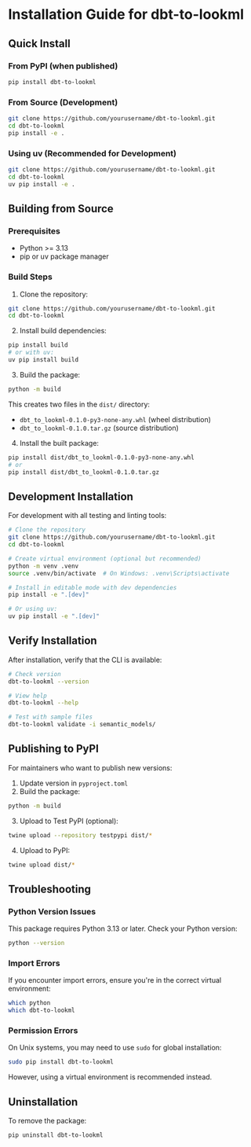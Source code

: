 # Installation Guide for dbt-to-lookml

## Quick Install

### From PyPI (when published)
```bash
pip install dbt-to-lookml
```

### From Source (Development)
```bash
git clone https://github.com/yourusername/dbt-to-lookml.git
cd dbt-to-lookml
pip install -e .
```

### Using uv (Recommended for Development)
```bash
git clone https://github.com/yourusername/dbt-to-lookml.git
cd dbt-to-lookml
uv pip install -e .
```

## Building from Source

### Prerequisites
- Python >= 3.13
- pip or uv package manager

### Build Steps

1. Clone the repository:
```bash
git clone https://github.com/yourusername/dbt-to-lookml.git
cd dbt-to-lookml
```

2. Install build dependencies:
```bash
pip install build
# or with uv:
uv pip install build
```

3. Build the package:
```bash
python -m build
```

This creates two files in the `dist/` directory:
- `dbt_to_lookml-0.1.0-py3-none-any.whl` (wheel distribution)
- `dbt_to_lookml-0.1.0.tar.gz` (source distribution)

4. Install the built package:
```bash
pip install dist/dbt_to_lookml-0.1.0-py3-none-any.whl
# or
pip install dist/dbt_to_lookml-0.1.0.tar.gz
```

## Development Installation

For development with all testing and linting tools:

```bash
# Clone the repository
git clone https://github.com/yourusername/dbt-to-lookml.git
cd dbt-to-lookml

# Create virtual environment (optional but recommended)
python -m venv .venv
source .venv/bin/activate  # On Windows: .venv\Scripts\activate

# Install in editable mode with dev dependencies
pip install -e ".[dev]"

# Or using uv:
uv pip install -e ".[dev]"
```

## Verify Installation

After installation, verify that the CLI is available:

```bash
# Check version
dbt-to-lookml --version

# View help
dbt-to-lookml --help

# Test with sample files
dbt-to-lookml validate -i semantic_models/
```

## Publishing to PyPI

For maintainers who want to publish new versions:

1. Update version in `pyproject.toml`
2. Build the package:
```bash
python -m build
```

3. Upload to Test PyPI (optional):
```bash
twine upload --repository testpypi dist/*
```

4. Upload to PyPI:
```bash
twine upload dist/*
```

## Troubleshooting

### Python Version Issues
This package requires Python 3.13 or later. Check your Python version:
```bash
python --version
```

### Import Errors
If you encounter import errors, ensure you're in the correct virtual environment:
```bash
which python
which dbt-to-lookml
```

### Permission Errors
On Unix systems, you may need to use `sudo` for global installation:
```bash
sudo pip install dbt-to-lookml
```

However, using a virtual environment is recommended instead.

## Uninstallation

To remove the package:
```bash
pip uninstall dbt-to-lookml
```